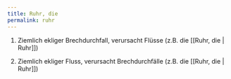 ```yaml
---
title: Ruhr, die
permalink: ruhr
---
```


1. Ziemlich ekliger Brechdurchfall, verursacht Flüsse (z.B. die [[Ruhr, die | Ruhr]])

2. Ziemlich ekliger Fluss, verursacht Brechdurchfälle (z.B. die [[Ruhr, die | Ruhr]])
